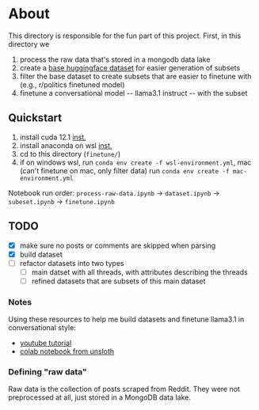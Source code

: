 # About

This directory is responsible for the fun part of this project.
First, in this directory we
1. process the raw data that's stored in a mongodb data lake
2. create a [base huggingface dataset](https://huggingface.co/datasets/brianmatzelle/2024-election-subreddit-threads-643k) for easier generation of subsets
3. filter the base dataset to create subsets that are easier to finetune with (e.g., r/politics finetuned model)
4. finetune a conversational model -- llama3.1 instruct -- with the subset

## Quickstart

1. install cuda 12.1 [inst.](https://developer.nvidia.com/cuda-12-1-0-download-archive?target_os=Linux&target_arch=x86_64&Distribution=WSL-Ubuntu&target_version=2.0&target_type=deb_network)
2. install anaconda on wsl [inst.](https://gist.github.com/kauffmanes/5e74916617f9993bc3479f401dfec7da)
3. cd to this directory (`finetune/`)
4. if on windows wsl, run `conda env create -f wsl-environment.yml`, mac (can't finetune on mac, only filter data) run `conda env create -f mac-environment.yml`

Notebook run order:
`process-raw-data.ipynb` -> `dataset.ipynb` -> `subeset.ipynb` -> `finetune.ipynb`

## TODO

- [X] make sure no posts or comments are skipped when parsing
- [X] build dataset
- [ ] refactor datasets into two types
  - [ ] main datset with all threads, with attributes describing the threads
  - [ ] refined datasets that are subsets of this main dataset

### Notes

Using these resources to help me build datasets and finetune llama3.1 in conversational style:

- [youtube tutorial](https://www.youtube.com/watch?v=pxhkDaKzBaY)
- [colab notebook from unsloth](https://colab.research.google.com/drive/15OyFkGoCImV9dSsewU1wa2JuKB4-mDE_?usp=sharing)

### Defining "raw data"

Raw data is the collection of posts scraped from Reddit. They were not preprocessed at all, just stored in a MongoDB data lake.
